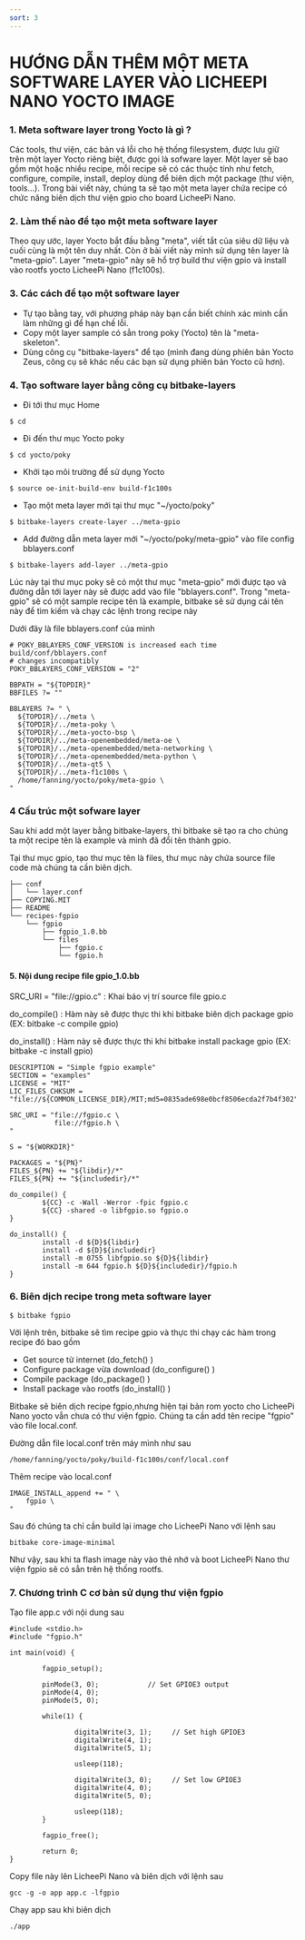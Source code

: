 ```yaml
---
sort: 3
---
```


# HƯỚNG DẪN THÊM MỘT META SOFTWARE LAYER VÀO LICHEEPI NANO YOCTO IMAGE


### 1. Meta software layer trong Yocto là gì ?

Các tools, thư viện, các bản vá lỗi cho hệ thống filesystem, được lưu giữ trên một layer Yocto riêng biệt,
được gọi là sofware layer. Một layer sẽ bao gồm một hoặc nhiều recipe, mỗi recipe sẽ có các thuộc tính
như fetch, configure, compile, install, deploy dùng để biên dịch một package (thư viện, tools...). Trong
bài viết này, chúng ta sẽ tạo một meta layer chứa recipe có chức năng biên dịch thư viện gpio cho board 
LicheePi Nano.


### 2. Làm thế nào để tạo một meta software layer

Theo quy ước, layer Yocto bắt đầu bằng "meta", viết tắt của siêu dữ liệu và cuối cùng là một tên duy nhất.
Còn ở bài viết này mình sử dụng tên layer là "meta-gpio". Layer "meta-gpio" này sẽ hổ trợ build thư viện 
gpio và install vào rootfs yocto LicheePi Nano (f1c100s).

### 3. Các cách để tạo một software layer
- Tự tạo bằng tay, với phương pháp này bạn cần biết chính xác mình cần làm những gì để hạn chế lỗi.
- Copy một layer sample có sẳn trong poky (Yocto) tên là "meta-skeleton".
- Dùng công cụ "bitbake-layers" để tạo (mình đang dùng phiên bản Yocto Zeus, công cụ sẽ khác nếu các bạn
sử dụng phiên bản Yocto cũ hơn).

### 4. Tạo software layer bằng công cụ bitbake-layers
- Đi tới thư mục Home

```shell
$ cd
```
- Đi đến thư mục Yocto poky

```shell
$ cd yocto/poky
```

- Khởi tạo môi trường để sử dụng Yocto

```shell
$ source oe-init-build-env build-f1c100s
```

- Tạo một meta layer mới tại thư mục "~/yocto/poky"

```shell
$ bitbake-layers create-layer ../meta-gpio
```

- Add đường dẫn meta layer mới "~/yocto/poky/meta-gpio" vào file config bblayers.conf

```shell
$ bitbake-layers add-layer ../meta-gpio
```

Lúc này tại thư mục poky sẽ có một thư mục "meta-gpio" mới được tạo và đường dẫn tới layer này sẽ được add vào 
file "bblayers.conf". Trong "meta-gpio" sẽ có một sample recipe tên là example, bitbake sẽ sử dụng cái 
tên này để tìm kiếm và chạy các lệnh trong recipe này


Dưới đây là file bblayers.conf của mình

```shell
# POKY_BBLAYERS_CONF_VERSION is increased each time build/conf/bblayers.conf
# changes incompatibly
POKY_BBLAYERS_CONF_VERSION = "2"

BBPATH = "${TOPDIR}"
BBFILES ?= ""

BBLAYERS ?= " \
  ${TOPDIR}/../meta \
  ${TOPDIR}/../meta-poky \
  ${TOPDIR}/../meta-yocto-bsp \
  ${TOPDIR}/../meta-openembedded/meta-oe \
  ${TOPDIR}/../meta-openembedded/meta-networking \
  ${TOPDIR}/../meta-openembedded/meta-python \
  ${TOPDIR}/../meta-qt5 \
  ${TOPDIR}/../meta-f1c100s \
  /home/fanning/yocto/poky/meta-gpio \
"
```

### 4 Cấu trúc một sofware layer

Sau khi add một layer bằng bitbake-layers, thì bitbake sẽ tạo ra cho chúng ta một recipe tên là example
và mình đã đổi tên thành gpio.

Tại thư mục gpio, tạo thư mục tên là files, thư mục này chứa source file code mà chúng ta cần biên dịch.

```shell
├── conf
│   └── layer.conf
├── COPYING.MIT
├── README
└── recipes-fgpio
    └── fgpio
        ├── fgpio_1.0.bb
        └── files
            ├── fgpio.c
            └── fgpio.h
```

#### 5. Nội dung recipe file gpio_1.0.bb 

SRC_URI = "file://gpio.c" : Khai báo vị trí source file gpio.c

do_compile() : Hàm này sẽ được thực thi khi bitbake biên dịch package gpio (EX: bitbake -c compile gpio)

do_install() : Hàm này sẽ được thực thi khi bitbake install package gpio (EX: bitbake -c install gpio)


```shell
DESCRIPTION = "Simple fgpio example"
SECTION = "examples"
LICENSE = "MIT"
LIC_FILES_CHKSUM = "file://${COMMON_LICENSE_DIR}/MIT;md5=0835ade698e0bcf8506ecda2f7b4f302"

SRC_URI = "file://fgpio.c \
           file://fgpio.h \ 
"

S = "${WORKDIR}"

PACKAGES = "${PN}"
FILES_${PN} += "${libdir}/*"
FILES_${PN} += "${includedir}/*"

do_compile() {
        ${CC} -c -Wall -Werror -fpic fgpio.c
        ${CC} -shared -o libfgpio.so fgpio.o
}

do_install() {
        install -d ${D}${libdir}
        install -d ${D}${includedir}
        install -m 0755 libfgpio.so ${D}${libdir}
        install -m 644 fgpio.h ${D}${includedir}/fgpio.h
}

```

### 6. Biên dịch recipe trong meta software layer

```shell
$ bitbake fgpio
```

Với lệnh trên, bitbake sẽ tìm recipe gpio và thực thi chạy các hàm trong recipe đó bao gồm
+ Get source từ internet (do_fetch() )
+ Configure package vừa download (do_configure() )
+ Compile package (do_package() )
+ Install package vào rootfs (do_install() )

Bitbake sẽ biên dịch recipe fgpio,nhưng hiện tại bản rom yocto cho LicheePi Nano yocto vẫn 
chưa có thư viện fgpio. Chúng ta cần add tên recipe "fgpio" vào file local.conf.

Đường dẫn file local.conf trên máy mình như sau

```shell
/home/fanning/yocto/poky/build-f1c100s/conf/local.conf
```
Thêm recipe vào local.conf

```shell
IMAGE_INSTALL_append += " \
    fgpio \
"
```

Sau đó chúng ta chỉ cần build lại image cho LicheePi Nano với lệnh sau
```shell
bitbake core-image-minimal
```

Như vậy, sau khi ta flash image này vào thẻ nhớ và boot LicheePi Nano
thư viện fgpio sẽ có sẳn trên hệ thống rootfs.


### 7. Chương trình C cơ bản sử dụng thư viện fgpio

Tạo file app.c với nội dung sau

```shell
#include <stdio.h>
#include "fgpio.h"

int main(void) {

        fagpio_setup();

        pinMode(3, 0);            // Set GPIOE3 output
        pinMode(4, 0);            
        pinMode(5, 0);            

        while(1) {

                digitalWrite(3, 1);     // Set high GPIOE3
                digitalWrite(4, 1);
                digitalWrite(5, 1);

                usleep(118);

                digitalWrite(3, 0);     // Set low GPIOE3
                digitalWrite(4, 0);
                digitalWrite(5, 0);

                usleep(118);
        }

        fagpio_free();

        return 0;
}

```

Copy file này lên LicheePi Nano và biên dịch với lệnh sau

```shell
gcc -g -o app app.c -lfgpio
```

Chạy app sau khi biên dịch

```shell
./app
```

